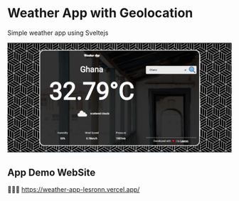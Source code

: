 # Weather App with Geolocation

Simple weather app using Sveltejs

![image](https://github.com/lesronn/weatherApp/blob/main/public/imgs/Screenshot_7.png)

## App Demo WebSite

🔗🔗🔗 https://weather-app-lesronn.vercel.app/
